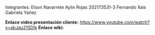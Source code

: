 Integrantes:
        Elson Navarrete
        Aylin Rojas 202173531-3
        Fernando Xais 
        Gabriela Yañez


**Enlace video presentación cliente:**  https://www.youtube.com/watch?v=abJau21SDIk
**Enlace wiki:**
